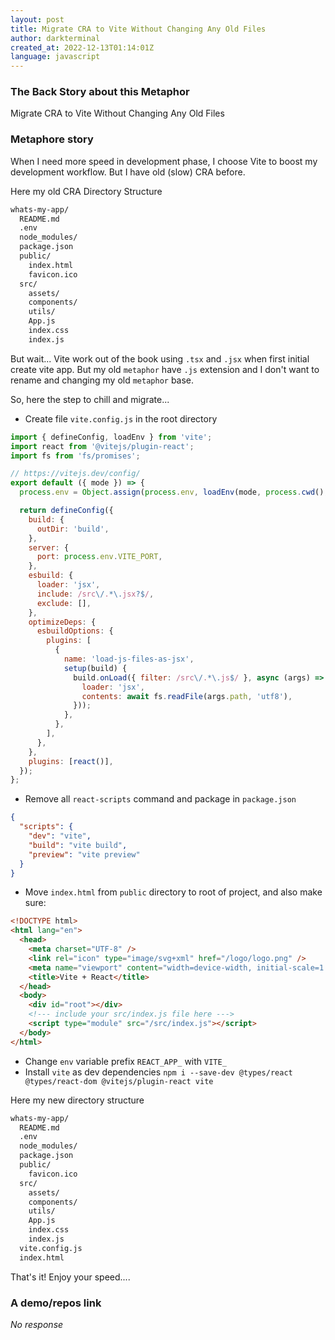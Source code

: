 ```yaml
---
layout: post
title: Migrate CRA to Vite Without Changing Any Old Files
author: darkterminal
created_at: 2022-12-13T01:14:01Z
language: javascript
---
```


### The Back Story about this Metaphor

Migrate CRA to Vite Without Changing Any Old Files

### Metaphore story

When I need more speed in development phase, I choose Vite to boost my development workflow. But I have old (slow) CRA before.

Here my old CRA Directory Structure

```bash
whats-my-app/
  README.md
  .env
  node_modules/
  package.json
  public/
    index.html
    favicon.ico
  src/
    assets/
    components/
    utils/
    App.js
    index.css
    index.js
```

But wait... Vite work out of the book using `.tsx` and `.jsx` when first initial create vite app. But my old `metaphor` have `.js` extension and I don't want to rename and changing my old `metaphor` base.

So, here the step to chill and migrate...

- Create file `vite.config.js` in the root directory

```javascript
import { defineConfig, loadEnv } from 'vite';
import react from '@vitejs/plugin-react';
import fs from 'fs/promises';

// https://vitejs.dev/config/
export default ({ mode }) => {
  process.env = Object.assign(process.env, loadEnv(mode, process.cwd(), ''));

  return defineConfig({
    build: {
      outDir: 'build',
    },
    server: {
      port: process.env.VITE_PORT,
    },
    esbuild: {
      loader: 'jsx',
      include: /src\/.*\.jsx?$/,
      exclude: [],
    },
    optimizeDeps: {
      esbuildOptions: {
        plugins: [
          {
            name: 'load-js-files-as-jsx',
            setup(build) {
              build.onLoad({ filter: /src\/.*\.js$/ }, async (args) => ({
                loader: 'jsx',
                contents: await fs.readFile(args.path, 'utf8'),
              }));
            },
          },
        ],
      },
    },
    plugins: [react()],
  });
};
```

- Remove all `react-scripts` command and package in `package.json`

```json
{
  "scripts": {
    "dev": "vite",
    "build": "vite build",
    "preview": "vite preview"
  }
}
```

- Move `index.html` from `public` directory to root of project, and also make sure:

```html
<!DOCTYPE html>
<html lang="en">
  <head>
    <meta charset="UTF-8" />
    <link rel="icon" type="image/svg+xml" href="/logo/logo.png" />
    <meta name="viewport" content="width=device-width, initial-scale=1.0" />
    <title>Vite + React</title>
  </head>
  <body>
    <div id="root"></div>
    <!--- include your src/index.js file here --->
    <script type="module" src="/src/index.js"></script>
  </body>
</html>
```

- Change `env` variable prefix `REACT_APP_` with `VITE_`
- Install `vite` as dev dependencies `npm i --save-dev @types/react @types/react-dom @vitejs/plugin-react vite`

Here my new directory structure

```bash
whats-my-app/
  README.md
  .env
  node_modules/
  package.json
  public/
    favicon.ico
  src/
    assets/
    components/
    utils/
    App.js
    index.css
    index.js
  vite.config.js
  index.html
```

That's it! Enjoy your speed....

### A demo/repos link

_No response_
